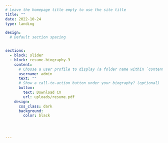 ```yaml
---
# Leave the homepage title empty to use the site title
title: ""
date: 2022-10-24
type: landing

design:
  # Default section spacing


sections:
  - block: slider
  - block: resume-biography-3
    content:
      # Choose a user profile to display (a folder name within `content/authors/`)
      username: admin
      text: ""
      # Show a call-to-action button under your biography? (optional)
      button:
        text: Download CV
        url: uploads/resume.pdf
    design:
      css_class: dark
      background:
        color: black




---
```

